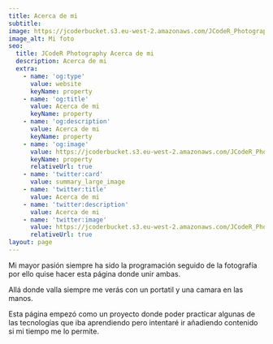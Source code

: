 ```yaml
---
title: Acerca de mi
subtitle:
image: https://jcoderbucket.s3.eu-west-2.amazonaws.com/JCodeR_Photography/photo1.jpg
image_alt: Mi foto
seo:
  title: JCodeR Photography Acerca de mi
  description: Acerca de mi
  extra:
    - name: 'og:type'
      value: website
      keyName: property
    - name: 'og:title'
      value: Acerca de mi
      keyName: property
    - name: 'og:description'
      value: Acerca de mi
      keyName: property
    - name: 'og:image'
      value: https://jcoderbucket.s3.eu-west-2.amazonaws.com/JCodeR_Photography/photo1.jpg
      keyName: property
      relativeUrl: true
    - name: 'twitter:card'
      value: summary_large_image
    - name: 'twitter:title'
      value: Acerca de mi
    - name: 'twitter:description'
      value: Acerca de mi
    - name: 'twitter:image'
      value: https://jcoderbucket.s3.eu-west-2.amazonaws.com/JCodeR_Photography/photo1.jpg
      relativeUrl: true
layout: page
---
```


Mi mayor pasión siempre ha sido la programación seguido de la fotografía por ello quise hacer esta página donde unir
ambas.

Allá donde valla siempre me verás con un portatil y una camara en las manos.

Esta página empezó como un proyecto donde poder practicar algunas de las tecnologías que iba aprendiendo pero intentaré
ir añadiendo contenido si mi tiempo me lo permite.
